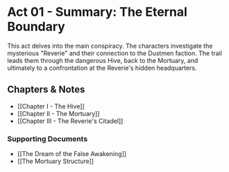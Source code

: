# Act 01 - Summary: The Eternal Boundary

This act delves into the main conspiracy. The characters investigate the mysterious "Reverie" and their connection to the Dustmen faction. The trail leads them through the dangerous Hive, back to the Mortuary, and ultimately to a confrontation at the Reverie's hidden headquarters.

## Chapters & Notes
- [[Chapter I - The Hive]]
- [[Chapter II - The Mortuary]]
- [[Chapter III - The Reverie's Citadel]]

### Supporting Documents
- [[The Dream of the False Awakening]]
- [[The Mortuary Structure]]
